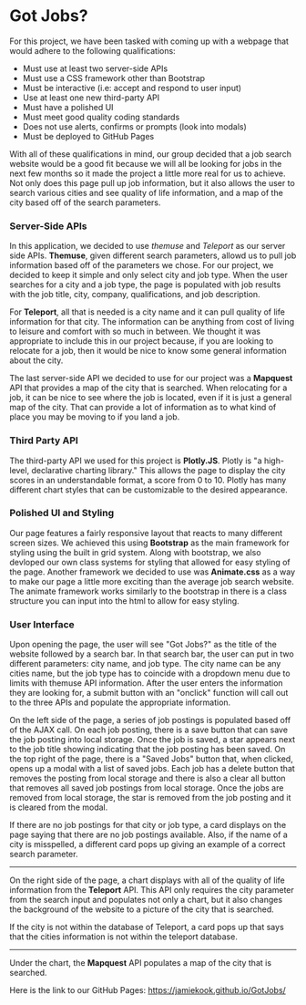 # Got Jobs?

For this project, we have been tasked with coming up with a webpage that would adhere to the following qualifications:

- Must use at least two server-side APIs
- Must use a CSS framework other than Bootstrap
- Must be interactive (i.e: accept and respond to user input)
- Use at least one new third-party API
- Must have a polished UI
- Must meet good quality coding standards
- Does not use alerts, confirms or prompts (look into modals)
- Must be deployed to GitHub Pages

With all of these qualifications in mind, our group decided that a job search website would be a good fit because we will all be looking for jobs in the next few months so it made the project a little more real for us to achieve. Not only does this page pull up job information, but it also allows the user to search various cities and see quality of life information, and a map of the city based off of the search parameters. 

### Server-Side APIs

In this application, we decided to use *themuse* and *Teleport* as our server side APIs. **Themuse**, given different search parameters, allowd us to pull job information based off of the parameters we chose. For our project, we decided to keep it simple and only select city and job type. When the user searches for a city and a job type, the page is populated with job results with the job title, city, company, qualifications, and job description. 

For **Teleport**, all that is needed is a city name and it can pull quality of life information for that city. The information can be anything from cost of living to leisure and comfort with so much in between. We thought it was appropriate to include this in our project because, if you are looking to relocate for a job, then it would be nice to know some general information about the city. 

The last server-side API we decided to use for our project was a **Mapquest** API that provides a map of the city that is searched. When relocating for a job, it can be nice to see where the job is located, even if it is just a general map of the city. That can provide a lot of information as to what kind of place you may be moving to if you land a job. 

### Third Party API

The third-party API we used for this project is **Plotly.JS**. Plotly is "a high-level, declarative charting library." This allows the page to display the city scores in an understandable format, a score from 0 to 10. Plotly has many different chart styles that can be customizable to the desired appearance.    

### Polished UI and Styling

Our page features a fairly responsive layout that reacts to many different screen sizes. We achieved this using **Bootstrap** as the main framework for styling using the built in grid system. Along with bootstrap, we also devloped our own class systems for styling that allowed for easy styling of the page. Another framework we decided to use was **Animate.css** as a way to make our page a little more exciting than the average job search website. The animate framework works similarly to the bootstrap in there is a class structure you can input into the html to allow for easy styling. 

### User Interface

Upon opening the page, the user will see "Got Jobs?" as the title of the website followed by a search bar. In that search bar, the user can put in two different parameters: city name, and job type. The city name can be any cities name, but the job type has to coincide with a dropdown menu due to limits with themuse API information. After the user enters the information they are looking for, a submit button with an "onclick" function will call out to the three APIs and populate the appropriate information. 

On the left side of the page, a series of job postings is populated based off of the AJAX call. On each job posting, there is a save button that can save the job posting into local storage. Once the job is saved, a star appears next to the job title showing indicating that the job posting has been saved. On the top right of the page, there is a "Saved Jobs" button that, when clicked, opens up a modal with a list of saved jobs. Each job has a delete button that removes the posting from local storage and there is also a clear all button that removes all saved job postings from local storage. Once the jobs are removed from local storage, the star is removed from the job posting and it is cleared from the modal. 

If there are no job postings for that city or job type, a card displays on the page saying that there are no job postings available. Also, if the name of a city is misspelled, a different card pops up giving an example of a correct search parameter.

-----------------------------------------------------------------------------------------------------------------------------------

On the right side of the page, a chart displays with all of the quality of life information from the **Teleport** API. This API only requires the city parameter from the search input and populates not only a chart, but it also changes the background of the website to a picture of the city that is searched. 

If the city is not within the database of Teleport, a card pops up that says that the cities information is not within the teleport database. 

-----------------------------------------------------------------------------------------------------------------------------------

Under the chart, the **Mapquest** API populates a map of the city that is searched. 

Here is the link to our GitHub Pages: https://jamiekook.github.io/GotJobs/
